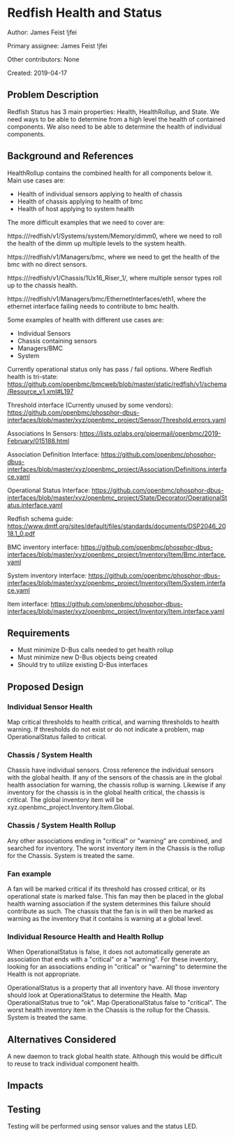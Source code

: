 # Redfish Health and Status

Author: James Feist  !jfei

Primary assignee: James Feist !jfei

Other contributors: None

Created: 2019-04-17

## Problem Description

Redfish Status has 3 main properties: Health,
HealthRollup, and State. We need ways to be able to determine from a high level
the health of contained components. We also need to be able to determine the
health of individual components.

## Background and References

HealthRollup contains the combined health for all components below it. Main use
cases are:

- Health of individual sensors applying to health of chassis
- Health of chassis applying to health of bmc
- Health of host applying to system health

The more difficult examples that we need to cover are:

https://<bmc-addr>/redfish/v1/Systems/system/Memory/dimm0, where we need to roll
the health of the dimm up multiple levels to the system health.

https://<bmc-addr>/redfish/v1/Managers/bmc, where we need to get the health of
the bmc with no direct sensors.

https://<bmc-addr>/redfish/v1/Chassis/1Ux16_Riser_1/<sensor-type>, where
multiple sensor types roll up to the chassis health.

https://<bmc-addr>/redfish/v1/Managers/bmc/EthernetInterfaces/eth1, where the
ethernet interface failing needs to contribute to bmc health.

Some examples of health with different use cases are:
- Individual Sensors
- Chassis containing sensors
- Managers/BMC
- System

Currently operational status only has pass / fail options. Where Redfish health
is tri-state:
https://github.com/openbmc/bmcweb/blob/master/static/redfish/v1/schema/Resource_v1.xml#L197

Threshold interface (Currently unused by some vendors):
https://github.com/openbmc/phosphor-dbus-interfaces/blob/master/xyz/openbmc_project/Sensor/Threshold.errors.yaml

Associations In Sensors:
https://lists.ozlabs.org/pipermail/openbmc/2019-February/015188.html

Association Definition Interface:
https://github.com/openbmc/phosphor-dbus-interfaces/blob/master/xyz/openbmc_project/Association/Definitions.interface.yaml

Operational Status Interface:
https://github.com/openbmc/phosphor-dbus-interfaces/blob/master/xyz/openbmc_project/State/Decorator/OperationalStatus.interface.yaml

Redfish schema guide:
https://www.dmtf.org/sites/default/files/standards/documents/DSP2046_2018.1_0.pdf

BMC inventory interface:
https://github.com/openbmc/phosphor-dbus-interfaces/blob/master/xyz/openbmc_project/Inventory/Item/Bmc.interface.yaml

System inventory interface:
https://github.com/openbmc/phosphor-dbus-interfaces/blob/master/xyz/openbmc_project/Inventory/Item/System.interface.yaml

Item interface:
https://github.com/openbmc/phosphor-dbus-interfaces/blob/master/xyz/openbmc_project/Inventory/Item.interface.yaml

## Requirements
- Must minimize D-Bus calls needed to get health rollup
- Must minimize new D-Bus objects being created
- Should try to utilize existing D-Bus interfaces

## Proposed Design

### Individual Sensor Health

Map critical thresholds to health critical, and warning thresholds to health
warning. If thresholds do not exist or do not indicate a problem, map
OperationalStatus failed to critical.

### Chassis / System Health

Chassis have individual sensors. Cross reference the individual sensors with
the global health. If any of the sensors of the chassis are in the
global health association for warning, the chassis rollup is warning.
Likewise if any inventory for the chassis is in the global health critical, the
chassis is critical. The global inventory item will be
xyz.openbmc_project.Inventory.Item.Global.

### Chassis / System Health Rollup

Any other associations ending in "critical" or "warning" are combined, and
searched for inventory. The worst inventory item in the Chassis is the rollup
for the Chassis. System is treated the same.

### Fan example

A fan will be marked critical if its threshold has crossed critical, or its
operational state is marked false. This fan may then be placed in the global
health warning association if the system determines this failure should
contribute as such. The chassis that the fan is in will then be marked as
warning as the inventory that it contains is warning at a global level.

### Individual Resource Health and Health Rollup

When OperationalStatus is false, it does not automatically generate an association that ends with a "critical" or a "warning". For these inventory, looking for an associations ending in "critical" or "warning" to determine the Health is not appropriate.

OperationalStatus is a property that all inventory have. All those inventory should look at OperationalStatus to determine the Health.
Map OperationalStatus true to "ok". Map OperationalStatus false to "critical".
The worst health inventory item in the Chassis is the rollup for the Chassis.
System is treated the same.

## Alternatives Considered

A new daemon to track global health state. Although this would be difficult
to reuse to track individual component health.

## Impacts


## Testing

Testing will be performed using sensor values and the status LED.
